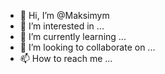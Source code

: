 - 👋 Hi, I’m @Maksimym
- 👀 I’m interested in ...
- 🌱 I’m currently learning ...
- 💞️ I’m looking to collaborate on ...
- 📫 How to reach me ...

<!---
Maksimym/Maksimym is a ✨ special ✨ repository because its `README.md` (this file) appears on your GitHub profile.
You can click the Preview link to take a look at your changes.
--->
